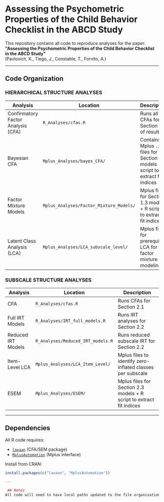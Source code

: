 # Assessing the Psychometric Properties of the Child Behavior Checklist in the ABCD Study

This repository contains all code to reproduce analyses for the paper:  
**"Assessing the Psychometric Properties of the Child Behavior Checklist in the ABCD Study"**  
(Pavlovich, K., Tiego, J., Constable, T., Fornito, A.)

---

## Code Organization

### HIERARCHICAL STRUCTURE ANALYSES

| Analysis | Location | Description |
|----------|----------|-------------|
| Confirmatory Factor Analysis (CFA) | `R_Analyses/cfas.R` | Runs all CFAs for Section 1.1 of results |
| Bayesian CFA | `Mplus_Analyses/bayes_CFA/` | Contains Mplus `.inp` files for Section 1.2 models + R script to extract fit indices |
| Factor Mixture Models | `Mplus_Analyses/Factor_Mixture_Models/` | Mplus files for Section 1.3 models + R script to extract fit indices |
| Latent Class Analysis (LCA) | `Mplus_Analyses/LCA_subscale_level/` | Mplus files for prerequisite LCA for factor mixture modeling |

### SUBSCALE STRUCTURE ANALYSES

| Analysis | Location | Description |
|----------|----------|-------------|
| CFA | `R_Analyses/cfas.R` | Runs CFAs for Section 2.1 |
| Full IRT Models | `R_Analyses/IRT_full_models.R` | Runs IRT analyses for Section 2.2 |
| Reduced IRT Models | `R_Analyses/Reduced_IRT_models.R` | Runs reduced subscale IRT for Section 2.2 |
| Item-Level LCA | `Mplus_Analyses/LCA_Item_Level/` | Mplus files to identify zero-inflated classes per subscale |
| ESEM | `Mplus_Analyses/ESEM/` | Mplus files for Section 2.3 models + R script to extract fit indices |

---

## Dependencies

All R code requires:
- [`lavaan`](https://lavaan.ugent.be/) (CFA/SEM package)
- [`MplusAutomation`](https://github.com/michaelhallquist/MplusAutomation) (Mplus interface)

Install from CRAN:
```r
install.packages(c("lavaan", "MplusAutomation"))

---

 ## Notes
All code will need to have local paths updated to the file organisation on your local machine.

